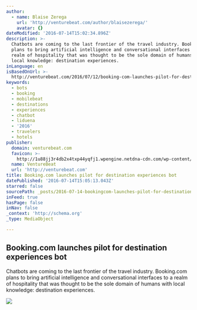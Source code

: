 ```yaml
---
author:
  - name: Blaise Zerega
    url: 'http://venturebeat.com/author/blaisezerega/'
    avatar: {}
dateModified: '2016-07-14T15:02:34.896Z'
description: >-
  Chatbots are coming to the last frontier of the travel industry. Booking.com
  plans to bring artificial intelligence and conversational interfaces to a
  realm of hospitality that was thought to be the sole domain of humans with
  local knowledge: destination experiences.
inLanguage: en
isBasedOnUrl: >-
  http://venturebeat.com/2016/07/12/booking-com-launches-pilot-for-destination-experiences-bot/
keywords:
  - bots
  - booking
  - mobilebeat
  - destinations
  - experiences
  - chatbot
  - liduena
  - '2016'
  - travelers
  - hotels
publisher:
  domain: venturebeat.com
  favicon: >-
    http://1u88jj3r4db2x4txp44yqfj1.wpengine.netdna-cdn.com/wp-content/themes/vbnews/img/favicon.ico
  name: VentureBeat
  url: 'http://venturebeat.com'
title: Booking.com launches pilot for destination experiences bot
datePublished: '2016-07-14T15:05:13.043Z'
starred: false
sourcePath: _posts/2016-07-14-bookingcom-launches-pilot-for-destination-experiences-bot.md
inFeed: true
hasPage: false
inNav: false
_context: 'http://schema.org'
_type: MediaObject

---
```

<article style=""><h1>Booking.com launches pilot for destination experiences bot</h1><p>Chatbots are coming to the last frontier of the travel industry. Booking.com plans to bring artificial intelligence and conversational interfaces to a realm of hospitality that was thought to be the sole domain of humans with local knowledge: destination experiences.</p><img src="https://venturebeat.com/wp-content/uploads/2016/07/Booking.com-at-MobileBeat-780x520.jpg" /></article>